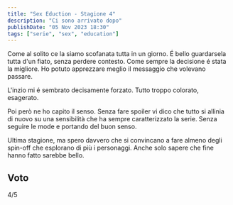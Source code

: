 ```yaml
---
title: "Sex Eduction - Stagione 4"
description: "Ci sono arrivato dopo"
publishDate: "05 Nov 2023 18:30"
tags: ["serie", "sex", "education"]
---
```


Come al solito ce la siamo scofanata tutta in un giorno.
É bello guardarsela tutta d'un fiato, senza perdere contesto.
Come sempre la decisione é stata la migliore. Ho potuto apprezzare meglio il messaggio che volevano passare.

L'inzio mi é sembrato decisamente forzato.
Tutto troppo colorato, esagerato.

Poi però ne ho capito il senso.
Senza fare spoiler vi dico che tutto si allinia di nuovo su una sensibilità che ha sempre caratterizzato la serie.
Senza seguire le mode e portando del buon senso.

Ultima stagione, ma spero davvero che si convincano a fare almeno degli spin-off che esplorano di più i personaggi.
Anche solo sapere che fine hanno fatto sarebbe bello.

## Voto

4/5
